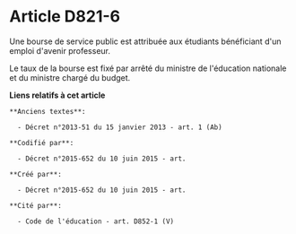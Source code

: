 # Article D821-6

Une bourse de service public est attribuée aux étudiants bénéficiant d'un emploi d'avenir professeur.

Le taux de la bourse est fixé par arrêté du ministre de l'éducation nationale et du ministre chargé du budget.

**Liens relatifs à cet article**

	**Anciens textes**:

	  - Décret n°2013-51 du 15 janvier 2013 - art. 1 (Ab)

	**Codifié par**:

	  - Décret n°2015-652 du 10 juin 2015 - art.

	**Créé par**:

	  - Décret n°2015-652 du 10 juin 2015 - art.

	**Cité par**:

	  - Code de l'éducation - art. D852-1 (V)
